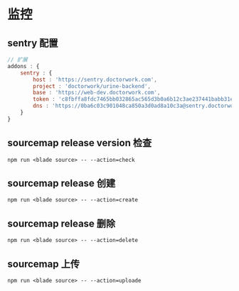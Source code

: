 # 监控

## sentry 配置

```js
// 扩展
addons : {
    sentry : {
        host : 'https://sentry.doctorwork.com',
        project : 'doctorwork/urine-backend',
        base : 'https://web-dev.doctorwork.com',
        token : 'c8fbffa8fdc7465bb032865ac565d3b0a6b12c3ae237441babb31e04c5d34f33',
        dns : 'https://0ba6c03c901048ca850a3d0ad8a10c3a@sentry.doctorwork.com/7'
    }
}
```
## sourcemap release version 检查

```shell
npm run <blade source> -- --action=check 
```
## sourcemap release 创建
```shell
npm run <blade source> -- --action=create 
```

## sourcemap release 删除

```shell
npm run <blade source> -- --action=delete 
```

## sourcemap 上传

```shell
npm run <blade source> -- --action=uploade 
```
